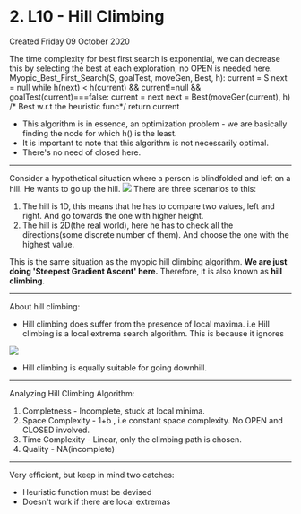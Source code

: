 # 2. L10 - Hill Climbing
Created Friday 09 October 2020

The time complexity for best first search is exponential, we can decrease this by selecting the best at each exploration, no OPEN is needed here.
	Myopic_Best_First_Search(S, goalTest, moveGen, Best, h):
		current = S
		next = null
		while h(next) < h(current) && current!=null && goalTest(current)===false:
			current = next
			next = Best(moveGen(current), h) /* Best w.r.t the heuristic func*/
		return current


* This algorithm is in essence, an optimization problem - we are basically finding the node for which h() is the least.
* It is important to note that this algorithm is not necessarily optimal.
* There's no need of closed here.


*****

Consider a hypothetical situation where a person is blindfolded and left on a hill. He wants to go up the hill.
![](./2._L10_-_Hill_Climbing/pasted_image.png)
There are three scenarios to this:

1. The hill is 1D, this means that he has to compare two values, left and right. And go towards the one with higher height.
2. The hill is 2D(the real world), here he has to check all the directions(some discrete number of them). And choose the one with the highest value.

This is the same situation as the myopic hill climbing algorithm.
**We are just doing 'Steepest Gradient Ascent' here.**
Therefore, it is also known as **hill climbing**.


*****

About hill climbing:

* Hill climbing does suffer from the presence of local maxima. i.e Hill climbing is a local extrema search algorithm. This is because it ignores 

![](./2._L10_-_Hill_Climbing/pasted_image001.png)

* Hill climbing is equally suitable for going downhill.



*****

Analyzing Hill Climbing Algorithm:

1. Completness - Incomplete, stuck at local minima.
2. Space Complexity - 1+b , i.e constant space complexity. No OPEN and CLOSED involved.
3. Time Complexity - Linear, only the climbing path is chosen.
4. Quality - NA(incomplete)


*****

Very efficient, but keep in mind two catches:

* Heuristic function must be devised
* Doesn't work if there are local extremas


